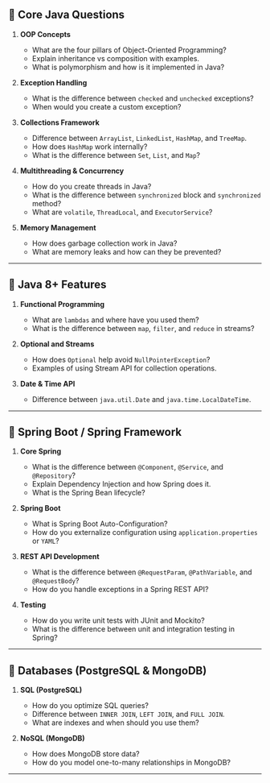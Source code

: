 ## 🔹 **Core Java Questions**

1. **OOP Concepts**

   * What are the four pillars of Object-Oriented Programming?
   * Explain inheritance vs composition with examples.
   * What is polymorphism and how is it implemented in Java?

2. **Exception Handling**

   * What is the difference between `checked` and `unchecked` exceptions?
   * When would you create a custom exception?

3. **Collections Framework**

   * Difference between `ArrayList`, `LinkedList`, `HashMap`, and `TreeMap`.
   * How does `HashMap` work internally?
   * What is the difference between `Set`, `List`, and `Map`?

4. **Multithreading & Concurrency**

   * How do you create threads in Java?
   * What is the difference between `synchronized` block and `synchronized` method?
   * What are `volatile`, `ThreadLocal`, and `ExecutorService`?

5. **Memory Management**

   * How does garbage collection work in Java?
   * What are memory leaks and how can they be prevented?

---

## 🔹 **Java 8+ Features**

1. **Functional Programming**

   * What are `lambdas` and where have you used them?
   * What is the difference between `map`, `filter`, and `reduce` in streams?

2. **Optional and Streams**

   * How does `Optional` help avoid `NullPointerException`?
   * Examples of using Stream API for collection operations.

3. **Date & Time API**

   * Difference between `java.util.Date` and `java.time.LocalDateTime`.

---

## 🔹 **Spring Boot / Spring Framework**

1. **Core Spring**

   * What is the difference between `@Component`, `@Service`, and `@Repository`?
   * Explain Dependency Injection and how Spring does it.
   * What is the Spring Bean lifecycle?

2. **Spring Boot**

   * What is Spring Boot Auto-Configuration?
   * How do you externalize configuration using `application.properties` or `YAML`?

3. **REST API Development**

   * What is the difference between `@RequestParam`, `@PathVariable`, and `@RequestBody`?
   * How do you handle exceptions in a Spring REST API?

4. **Testing**

   * How do you write unit tests with JUnit and Mockito?
   * What is the difference between unit and integration testing in Spring?

---

## 🔹 **Databases (PostgreSQL & MongoDB)**

1. **SQL (PostgreSQL)**

   * How do you optimize SQL queries?
   * Difference between `INNER JOIN`, `LEFT JOIN`, and `FULL JOIN`.
   * What are indexes and when should you use them?

2. **NoSQL (MongoDB)**

   * How does MongoDB store data?
   * How do you model one-to-many relationships in MongoDB?

---


